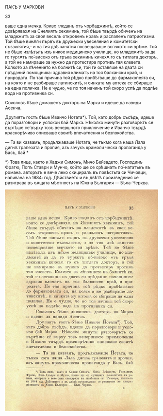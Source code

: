 ﻿ПАКЪ У МАРКОВИ

33

ваше една мечка. Криво гледанъ отъ чорбаджиитѣ, който се довѣрявахѫ на Снелиятъ хекиминъ, той бѣше твърдѣ обиченъ на младежитѣ за своя веселъ откровенъ нравъ и распаленъ патриотизми. Той бѣше винѫги първъ въ дружески увеселения и комитетски съзаклятия,- и на тия двѣ занятия посвещаваше вспчкото си врѣме. Той не бѣше излѣзълъ изъ никое медицинско училище, но младежитѣ за да го тургѫтъ по́-високо отъ гръка хекиминъ кичехѫ го съ титлата докторъ, а той не намираше за нужно да протестира противъ тая клевета. Колкото за лѣчението на болнитѣ си, той ги оставяше на двата си прѣданий помощника: здравия климатъ на тоя балкански край, и природата. По тая причина той рѣдко прибѣгваше до фармакопеята си, на която и не разбираше латинскитѣ, и синката му аптека се сбираше на една поличка. Не е чудно, че по тоя начинъ той скоро успѣ да подлѣе вода на противника си.

Соколовъ бѣше домашенъ докторъ на Марка и идеше да навиди Асенча.

Другиятъ гостъ бѣше Иванчо Нотата*). Той, като добръ съсѣдъ, идеше да поразговори и успокои бай Марка. Нѣколко минути разговорътъ се въртѣше се́ върху тозъ вечершното приключение и Иванчо твърдѣ краснорѣчиво описваше своитѣ впечатления и безпокойства.

— Та ви казвамъ, продължаваше Нотата, че тъкмо кога наша Лала дигнѫ трапезата и пропия, азъ зачухъ крамоли ческа пропаганда у Басъ, бай *

*) Това лице, както и Хаджи Симонъ, Мичо Бейзадето, Господинъ Фратю, Попъ Ставри и Мунчо, който ще се срѣщнатъ по́-нататъкъ въ романа. авторътъ е вече леко скициралъ въ повѣстьта си Чичовци, напивана на 1884: год. Дѣйствието и въ двѣтѣ произведения се разиграва въ сѫщата мѣстность на Южна България — Бѣла-Черква.

![original](images/044.jpg)

